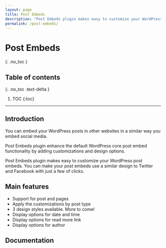 ```yaml
---
layout: page
title: Post Embeds
description: "Post Embeds plugin makes easy to customize your WordPress post embeds."
permalink: /post-embeds/
---
```


# Post Embeds
{: .no_toc }

## Table of contents
{: .no_toc .text-delta }

1. TOC
{:toc}

---

## Introduction

You can embed your WordPress posts in other websites in a similar way you embed social media.

Post Embeds plugin enhance the default WordPress core post embed functionality by adding customizations and design options.

Post Embeds plugin makes easy to customize your WordPress post embeds. You can make your post embeds use a similar design to Twitter and Facebook with just a few of clicks.

## Main features

- Support for post and pages
- Apply the customizations by post type
- 3 design styles available. More to come!
- Display options for date and time
- Display options for read more link
- Display options for author

## Documentation
